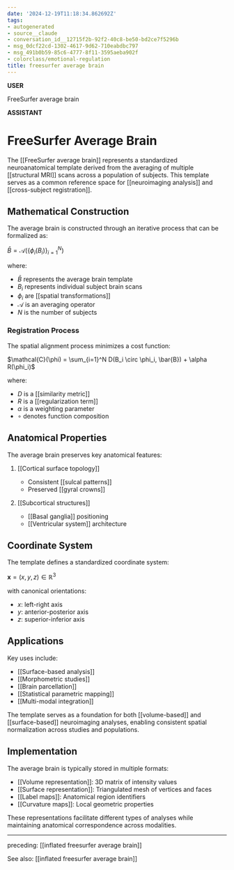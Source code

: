 ```yaml
---
date: '2024-12-19T11:18:34.862692Z'
tags:
- autogenerated
- source__claude
- conversation_id__12715f2b-92f2-40c8-be50-bd2ce7f5296b
- msg_0dcf22cd-1302-4617-9d62-710eabdbc797
- msg_491b0b59-85c6-4777-8f11-3595aeba902f
- colorclass/emotional-regulation
title: freesurfer average brain
---
```


**USER**

FreeSurfer average brain


**ASSISTANT**

# FreeSurfer Average Brain

The [[FreeSurfer average brain]] represents a standardized neuroanatomical template derived from the averaging of multiple [[structural MRI]] scans across a population of subjects. This template serves as a common reference space for [[neuroimaging analysis]] and [[cross-subject registration]].

## Mathematical Construction

The average brain is constructed through an iterative process that can be formalized as:

$\bar{B} = \mathcal{A}(\{\phi_i(B_i)\}_{i=1}^N)$

where:
- $\bar{B}$ represents the average brain template
- $B_i$ represents individual subject brain scans
- $\phi_i$ are [[spatial transformations]]
- $\mathcal{A}$ is an averaging operator
- $N$ is the number of subjects

### Registration Process

The spatial alignment process minimizes a cost function:

$\mathcal{C}(\phi) = \sum_{i=1}^N D(B_i \circ \phi_i, \bar{B}) + \alpha R(\phi_i)$

where:
- $D$ is a [[similarity metric]]
- $R$ is a [[regularization term]]
- $\alpha$ is a weighting parameter
- $\circ$ denotes function composition

## Anatomical Properties

The average brain preserves key anatomical features:

1. [[Cortical surface topology]]
   - Consistent [[sulcal patterns]]
   - Preserved [[gyral crowns]]
   
2. [[Subcortical structures]]
   - [[Basal ganglia]] positioning
   - [[Ventricular system]] architecture

## Coordinate System

The template defines a standardized coordinate system:

$\mathbf{x} = (x, y, z) \in \mathbb{R}^3$

with canonical orientations:
- $x$: left-right axis
- $y$: anterior-posterior axis
- $z$: superior-inferior axis

## Applications

Key uses include:
- [[Surface-based analysis]]
- [[Morphometric studies]]
- [[Brain parcellation]]
- [[Statistical parametric mapping]]
- [[Multi-modal integration]]

The template serves as a foundation for both [[volume-based]] and [[surface-based]] neuroimaging analyses, enabling consistent spatial normalization across studies and populations.

## Implementation

The average brain is typically stored in multiple formats:
- [[Volume representation]]: 3D matrix of intensity values
- [[Surface representation]]: Triangulated mesh of vertices and faces
- [[Label maps]]: Anatomical region identifiers
- [[Curvature maps]]: Local geometric properties

These representations facilitate different types of analyses while maintaining anatomical correspondence across modalities.


---

preceding: [[inflated freesurfer average brain]]

See also: [[inflated freesurfer average brain]]